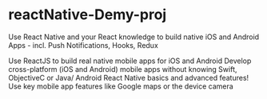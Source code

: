 # reactNative-Demy-proj
Use React Native and your React knowledge to build native iOS and Android Apps - incl. Push Notifications, Hooks, Redux

Use ReactJS to build real native mobile apps for iOS and Android
Develop cross-platform (iOS and Android) mobile apps without knowing Swift, ObjectiveC or Java/ Android
React Native basics and advanced features!
Use key mobile app features like Google maps or the device camera
